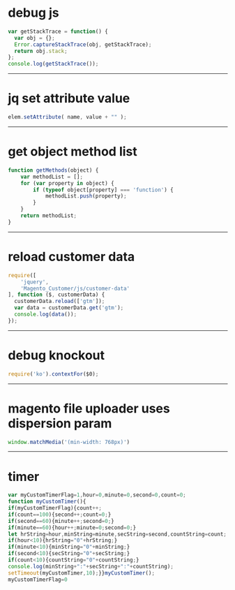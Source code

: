 # debug js
```javascript
var getStackTrace = function() {
  var obj = {};
  Error.captureStackTrace(obj, getStackTrace);
  return obj.stack;
};
console.log(getStackTrace());
```
-----------------
# jq set attribute value
```javascript
elem.setAttribute( name, value + "" );
```
-----------------
# get object method list
```javascript
function getMethods(object) {
    var methodList = [];
    for (var property in object) {
        if (typeof object[property] === 'function') {
            methodList.push(property);
        }
    }
    return methodList;
}
```
-----------------
# reload customer data
```javascript
require([
    'jquery',
    'Magento_Customer/js/customer-data'
], function ($, customerData) {
  customerData.reload(['gtm']);
  var data = customerData.get('gtm');
  console.log(data());
});
```
-----------------

# debug knockout
```javascript
require('ko').contextFor($0);
```
-----------------
# magento file uploader uses dispersion param

```javascript
window.matchMedia('(min-width: 768px)')
```
-----------------
# timer

```javascript
var myCustomTimerFlag=1,hour=0,minute=0,second=0,count=0;
function myCustomTimer(){
if(myCustomTimerFlag){count++;
if(count==100){second++;count=0;}
if(second==60){minute++;second=0;}
if(minute==60){hour++;minute=0;second=0;}
let hrString=hour,minString=minute,secString=second,countString=count;
if(hour<10){hrString="0"+hrString;}
if(minute<10){minString="0"+minString;}
if(second<10){secString="0"+secString;}
if(count<10){countString="0"+countString;}
console.log(minString+":"+secString+":"+countString);
setTimeout(myCustomTimer,10);}}myCustomTimer();
myCustomTimerFlag=0
```
